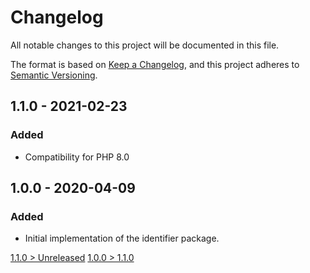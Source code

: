 # Changelog
All notable changes to this project will be documented in this file.

The format is based on [Keep a Changelog](https://keepachangelog.com/en/1.0.0/),
and this project adheres to [Semantic Versioning](https://semver.org/spec/v2.0.0.html).

## 1.1.0 - 2021-02-23
### Added
- Compatibility for PHP 8.0

## 1.0.0 - 2020-04-09
### Added
- Initial implementation of the identifier package.

[1.1.0 > Unreleased](https://github.com/grizz-it/identifier/compare/1.1.0...HEAD)
[1.0.0 > 1.1.0](https://github.com/grizz-it/identifier/compare/1.0.0...1.1.0)
